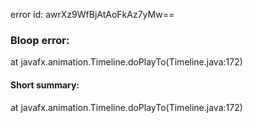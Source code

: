 error id: awrXz9WfBjAtAoFkAz7yMw==
### Bloop error:

at javafx.animation.Timeline.doPlayTo(Timeline.java:172)
#### Short summary: 

at javafx.animation.Timeline.doPlayTo(Timeline.java:172)